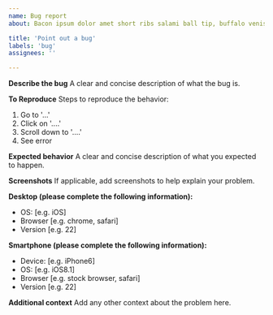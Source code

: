 ```yaml
---
name: Bug report
about: Bacon ipsum dolor amet short ribs salami ball tip, buffalo venison kielbasa capicola pastrami meatloaf shankle pork belly pork chop meatball swine burgdoggen. Pork loin filet mignon swine ribeye chuck meatball ham short loin. Capicola pastrami flank swine. Boudin shoulder venison prosciutto tri-tip, short ribs t-bone landjaeger cow. Pig bacon biltong shoulder, tri-tip pastrami landjaeger ribeye fatback picanha boudin alcatra chicken. [bacon](https://baconipsum.com/?paras=1&type=all-meat&start-with-lorem=1).

title: 'Point out a bug'
labels: 'bug'
assignees: ''

---
```


**Describe the bug**
A clear and concise description of what the bug is.

**To Reproduce**
Steps to reproduce the behavior:
1. Go to '...'
2. Click on '....'
3. Scroll down to '....'
4. See error

**Expected behavior**
A clear and concise description of what you expected to happen.

**Screenshots**
If applicable, add screenshots to help explain your problem.

**Desktop (please complete the following information):**
 - OS: [e.g. iOS]
 - Browser [e.g. chrome, safari]
 - Version [e.g. 22]

**Smartphone (please complete the following information):**
 - Device: [e.g. iPhone6]
 - OS: [e.g. iOS8.1]
 - Browser [e.g. stock browser, safari]
 - Version [e.g. 22]

**Additional context**
Add any other context about the problem here.
